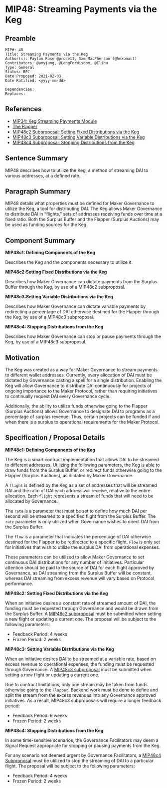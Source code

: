 # MIP48: Streaming Payments via the Keg

## Preamble

```
MIP#: 48
Title: Streaming Payments via the Keg
Author(s): Payton Rose @prose11, Sam MacPherson (@hexonaut)
Contributors: @amyjung, @LongForWisdom, @Elihu
Type: General
Status: RFC
Date Proposed: 2021-02-03
Date Ratified: <yyyy-mm-dd>

Dependencies:
Replaces:
```

## References

* [MIP34: Keg Streaming Payments Module](https://forum.makerdao.com/t/mip34-keg-streaming-payments-module/6013)
* [The Flapper](https://docs.makerdao.com/smart-contract-modules/system-stabilizer-module/flap-detailed-documentation)
* [MIP48c2 Subproposal: Setting Fixed Distributions via the Keg](https://github.com/prose11/mips/blob/Non-Technical-Keg/MIPX/MIPXc2%20Subproposal%20%5BTemplate%5D.md)
* [MIP48c3 Subproposal: Setting Variable Distributions via the Keg](https://github.com/prose11/mips/blob/Non-Technical-Keg/MIPX/MIPXc3%20Subproposal%20%5BTemplate%5D.md)
* [MIP48c4 Subproposal: Stopping Distributions from the Keg](https://github.com/prose11/mips/blob/Non-Technical-Keg/MIPX/MIPXc4%20Subproposal%20%5BTemplate%5D.md)

## Sentence Summary

MIP48 describes how to utilize the Keg, a method of streaming DAI to various addresses, at a defined rate.

## Paragraph Summary

MIP48 details what properties must be defined for Maker Governance to utilize the Keg, a tool for distributing DAI. The Keg allows Maker Governance to distribute DAI in “flights,” sets of addresses receiving funds over time at a fixed ratio. Both the Surplus Buffer and the Flapper (Surplus Auctions) may be used as funding sources for the Keg.

## Component Summary

**MIP48c1: Defining Components of the Keg**

Describes the Keg and the components necessary to utilize it.

**MIP48c2:Setting Fixed Distributions via the Keg**

Describes how Maker Governance can dictate payments from the Surplus Buffer through the Keg, by use of a MIP48c2 subproposal.

**MIP48c3:Setting Variable Distributions via the Keg**

Describes how Maker Governance can dictate variable payments by redirecting a percentage of DAI otherwise destined for the Flapper through the Keg, by use of a MIP48c3 subproposal.

**MIP48c4: Stopping Distributions from the Keg**

Describes how Maker Governance can stop or pause payments through the Keg, by use of a MIP48c3 subproposal.

## Motivation

The Keg was created as a way for Maker Governance to stream payments to different wallet addresses. Currently, every allocation of DAI must be dictated by Governance casting a spell for a single distribution. Enabling the Keg will allow Governance to distribute DAI continuously for projects of ongoing importance to the Maker Protocol, rather than requiring initiatives to continually request DAI every Governance cycle.

Additionally, the ability to utilize funds otherwise going to the Flapper (Surplus Auctions) allows Governance to designate DAI to programs as a percentage of surplus revenue. Thus, certain projects can be funded if and when there is a surplus to operational requirements for the Maker Protocol.

## Specification / Proposal Details

**MIP48c1: Defining Components of the Keg**

The Keg is a smart contract implementation that allows DAI to be streamed to different addresses. Utilizing the following parameters, the Keg is able to draw funds from the Surplus Buffer, or redirect funds otherwise going to the Flapper (Surplus Auctions), as dictated by Maker Governance.

A `flight` is defined by the Keg as a set of addresses that will be streamed DAI and the ratio of DAI each address will receive, relative to the entire allocation. Each `flight` represents a stream of funds that will need to be allocated by Governance.

The `rate` is a parameter that must be set to define how much DAI per second will be streamed to a specified flight from the Surplus Buffer. The `rate` parameter is only utilized when Governance wishes to direct DAI from the Surplus Buffer.

The `flow` is a parameter that indicates the percentage of DAI otherwise destined for the Flapper to be redirected to a specific flight. `Flow` is only set for initiatives that wish to utilize the surplus DAI from operational expenses.

These parameters can be utilized to allow Maker Governance to set continuous DAI distributions for any number of initiatives. Particular attention should be paid to the source of DAI for each flight approved by Governance, as DAI streaming from the Surplus Buffer will be constant, whereas DAI streaming from excess revenue will vary based on Protocol performance.

**MIP48c2: Setting Fixed Distributions via the Keg**

When an initiative desires a constant rate of streamed amount of DAI, the funding must be requested through Governance and would be drawn from the Surplus Buffer. A [MIP48c2 subproposal](https://github.com/prose11/mips/blob/Non-Technical-Keg/MIPX/MIPXc2%20Subproposal%20%5BTemplate%5D.md) must be submitted when setting a new flight or updating a current one. The proposal will be subject to the following parameters:

* Feedback Period: 4 weeks
* Frozen Period: 2 weeks

**MIP48c3: Setting Variable Distributions via the Keg**

When an initiative desires DAI to be streamed at a variable rate, based on excess revenue to operational expenses, the funding must be requested through Governance. A [MIP48c3 subproposal](https://github.com/prose11/mips/blob/Non-Technical-Keg/MIPX/MIPXc3%20Subproposal%20%5BTemplate%5D.md) must be submitted when setting a new flight or updating a current one.

Due to contract limitations, only one stream may be taken from funds otherwise going to the `Flapper`. Backend work must be done to define and split the stream from the excess revenues into any Governance approved initiatives. As a result, MIP48c3 subproposals will require a longer feedback period:

* Feedback Period: 6 weeks
* Frozen Period: 2 weeks

**MIP48c4: Stopping Distributions from the Keg**

In some time-sensitive scenarios, the Governance Facilitators may deem a Signal Request appropriate for stopping or pausing payments from the Keg.

For any scenario not deemed urgent by Governance Facilitators, a [MIP48c4 Subproposal](https://github.com/prose11/mips/blob/Non-Technical-Keg/MIPX/MIPXc4%20Subproposal%20%5BTemplate%5D.md) must be utilized to stop the streaming of DAI to a particular flight. The proposal will be subject to the following parameters:

* Feedback Period: 4 weeks
* Frozen Period: 2 weeks
